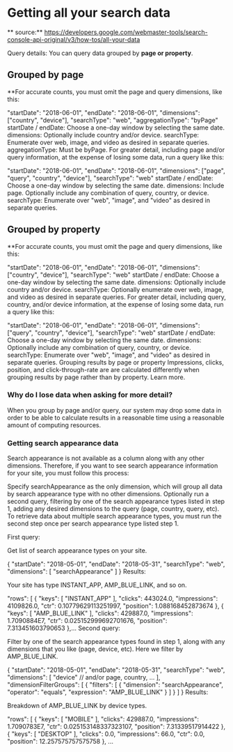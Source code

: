# Getting all your search data

** source:** https://developers.google.com/webmaster-tools/search-console-api-original/v3/how-tos/all-your-data

Query details: You can query data grouped by **page or property**.

## Grouped by page
**For accurate counts, you must omit the page and query dimensions, like this:


"startDate": "2018-06-01",
"endDate": "2018-06-01",
"dimensions": ["country", "device"],
"searchType": "web",
"aggregationType": "byPage"
startDate / endDate: Choose a one-day window by selecting the same date.
dimensions: Optionally include country and/or device.
searchType: Enumerate over web, image, and video as desired in separate queries.
aggregationType: Must be byPage.
For greater detail, including page and/or query information, at the expense of losing some data, run a query like this:


"startDate": "2018-06-01",
"endDate": "2018-06-01",
"dimensions": ["page", "query", "country", "device"],
"searchType": "web"
startDate / endDate: Choose a one-day window by selecting the same date.
dimensions: Include page. Optionally include any combination of query, country, or device.
searchType: Enumerate over "web", "image", and "video" as desired in separate queries.



## Grouped by property
**For accurate counts, you must omit the page and query dimensions, like this:


"startDate": "2018-06-01",
"endDate": "2018-06-01",
"dimensions": ["country", "device"],
"searchType": "web"
startDate / endDate: Choose a one-day window by selecting the same date.
dimensions: Optionally include country and/or device.
searchType: Optionally enumerate over web, image, and video as desired in separate queries.
For greater detail, including query, country, and/or device information, at the expense of losing some data, run a query like this:


"startDate": "2018-06-01",
"endDate": "2018-06-01",
"dimensions": ["query", "country", "device"],
"searchType": "web"
startDate / endDate: Choose a one-day window by selecting the same date.
dimensions: Optionally include any combination of query, country, or device.
searchType: Enumerate over "web", "image", and "video" as desired in separate queries.
Grouping results by page or property
Impressions, clicks, position, and click-through-rate are are calculated differently when grouping results by page rather than by property. Learn more.

### Why do I lose data when asking for more detail?

When you group by page and/or query, our system may drop some data in order to be able to calculate results in a reasonable time using a reasonable amount of computing resources.

### Getting search appearance data
Search appearance is not available as a column along with any other dimensions. Therefore, if you want to see search appearance information for your site, you must follow this process:

Specify searchAppearance as the only dimension, which will group all data by search appearance type with no other dimensions.
Optionally run a second query, filtering by one of the search appearance types listed in step 1, adding any desired dimensions to the query (page, country, query, etc).
To retrieve data about multiple search appearance types, you must run the second step once per search appearance type listed step 1.

First query:

Get list of search appearance types on your site.


{
  "startDate": "2018-05-01",
  "endDate": "2018-05-31",
  "searchType": "web",
  "dimensions": [
    "searchAppearance"
  ]
}
Results:

Your site has type INSTANT_APP, AMP_BLUE_LINK, and so on.


 "rows": [
  {
   "keys": [
    "INSTANT_APP"
   ],
   "clicks": 443024.0,
   "impressions": 4109826.0,
   "ctr": 0.10779629113251997,
   "position": 1.088168452873674
  },
  {
   "keys": [
    "AMP_BLUE_LINK"
   ],
   "clicks": 429887.0,
   "impressions": 1.7090884E7,
   "ctr": 0.025152999692701676,
   "position": 7.313451603790653
  },...
Second query:

Filter by one of the search appearance types found in step 1, along with any dimensions that you like (page, device, etc). Here we filter by AMP_BLUE_LINK.


{
  "startDate": "2018-05-01",
  "endDate": "2018-05-31",
  "searchType": "web",
  "dimensions": [
    "device" // and/or page, country, ...
  ],
  "dimensionFilterGroups": [
    {
      "filters": [
        {
          "dimension": "searchAppearance",
          "operator": "equals",
          "expression": "AMP_BLUE_LINK"
        }
      ]
    }
  ]
}
Results:

Breakdown of AMP_BLUE_LINK by device types.


"rows": [
  {
   "keys": [
    "MOBILE"
   ],
   "clicks": 429887.0,
   "impressions": 1.7090783E7,
   "ctr": 0.025153148337323107,
   "position": 7.31339517914422
  },
  {
   "keys": [
    "DESKTOP"
   ],
   "clicks": 0.0,
   "impressions": 66.0,
   "ctr": 0.0,
   "position": 12.257575757575758
  },
...
